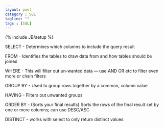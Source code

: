 ```yaml
---
layout: post
category : SQL
tagline: ""
tags : [SQL]
---
```

{% include JB/setup %}

SELECT - Determines which columns to include the query result

FROM - Identifies the tables to draw data from and how tables should be joined

WHERE - This will filter out un-wanted data — use AND OR etc to filter even more or chain filters

GROUP BY - Used to group rows together by a common, column value

HAVING - Filters out unwanted groups

ORDER BY - (Sorts your final results) Sorts the rows of the final result set by one or more columns; can use DESC/ASC

DISTINCT - works with select to only return distinct values